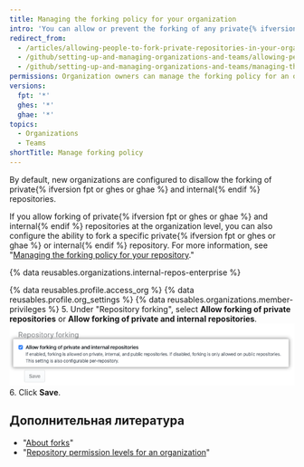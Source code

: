 ```yaml
---
title: Managing the forking policy for your organization
intro: 'You can allow or prevent the forking of any private{% ifversion fpt or ghes or ghae %} and internal{% endif %} repositories owned by your organization.'
redirect_from:
  - /articles/allowing-people-to-fork-private-repositories-in-your-organization
  - /github/setting-up-and-managing-organizations-and-teams/allowing-people-to-fork-private-repositories-in-your-organization
  - /github/setting-up-and-managing-organizations-and-teams/managing-the-forking-policy-for-your-organization
permissions: Organization owners can manage the forking policy for an organization.
versions:
  fpt: '*'
  ghes: '*'
  ghae: '*'
topics:
  - Organizations
  - Teams
shortTitle: Manage forking policy
---
```


By default, new organizations are configured to disallow the forking of private{% ifversion fpt or ghes or ghae %} and internal{% endif %} repositories.

If you allow forking of private{% ifversion fpt or ghes or ghae %} and internal{% endif %} repositories at the organization level, you can also configure the ability to fork a specific private{% ifversion fpt or ghes or ghae %} or internal{% endif %} repository. For more information, see "[Managing the forking policy for your repository](/github/administering-a-repository/managing-the-forking-policy-for-your-repository)."

{% data reusables.organizations.internal-repos-enterprise %}

{% data reusables.profile.access_org %}
{% data reusables.profile.org_settings %}
{% data reusables.organizations.member-privileges %}
5. Under "Repository forking", select **Allow forking of private repositories** or **Allow forking of private and internal repositories**. ![Checkbox to allow or disallow forking in the organization](/assets/images/help/repository/allow-disable-forking-organization.png)
6. Click **Save**.

## Дополнительная литература

- "[About forks](/articles/about-forks)"
- "[Repository permission levels for an organization](/articles/repository-permission-levels-for-an-organization)"
